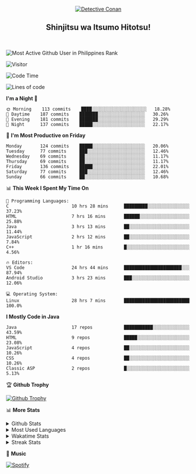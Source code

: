 <p align="center">
<a href="https://mrepol742.github.io">
  <img alt="Detective Conan" src="https://tenor.com/view/detective-detective-conan-anime-eyeglasses-gif-16507322.gif" /> 
  </a> 
  <h2 align="center">Shinjitsu wa Itsumo Hitotsu!</h2>
</p>
<br>

 
![Most Active Github User in Philippines Rank](https://enibdhv97zm33sz.m.pipedream.net)

![Visitor](https://visitor-badge.glitch.me/badge?page_id=mrepol742)
<!--START_SECTION:waka-->
![Code Time](http://img.shields.io/badge/Code%20Time-280%20hrs%2034%20mins-blue)

![Lines of code](https://img.shields.io/badge/From%20Hello%20World%20I%27ve%20Written-169%20Thousand%20lines%20of%20code-blue)

**I'm a Night 🦉** 

```text
🌞 Morning    113 commits    ████░░░░░░░░░░░░░░░░░░░░░   18.28% 
🌆 Daytime    187 commits    ███████░░░░░░░░░░░░░░░░░░   30.26% 
🌃 Evening    181 commits    ███████░░░░░░░░░░░░░░░░░░   29.29% 
🌙 Night      137 commits    █████░░░░░░░░░░░░░░░░░░░░   22.17%

```
📅 **I'm Most Productive on Friday** 

```text
Monday       124 commits    █████░░░░░░░░░░░░░░░░░░░░   20.06% 
Tuesday      77 commits     ███░░░░░░░░░░░░░░░░░░░░░░   12.46% 
Wednesday    69 commits     ██░░░░░░░░░░░░░░░░░░░░░░░   11.17% 
Thursday     69 commits     ██░░░░░░░░░░░░░░░░░░░░░░░   11.17% 
Friday       136 commits    █████░░░░░░░░░░░░░░░░░░░░   22.01% 
Saturday     77 commits     ███░░░░░░░░░░░░░░░░░░░░░░   12.46% 
Sunday       66 commits     ██░░░░░░░░░░░░░░░░░░░░░░░   10.68%

```


📊 **This Week I Spent My Time On** 

```text
💬 Programming Languages: 
C                        10 hrs 28 mins      █████████░░░░░░░░░░░░░░░░   37.23% 
HTML                     7 hrs 16 mins       ██████░░░░░░░░░░░░░░░░░░░   25.88% 
Java                     3 hrs 13 mins       ██░░░░░░░░░░░░░░░░░░░░░░░   11.44% 
JavaScript               2 hrs 12 mins       ██░░░░░░░░░░░░░░░░░░░░░░░   7.84% 
C++                      1 hr 16 mins        █░░░░░░░░░░░░░░░░░░░░░░░░   4.56%

🔥 Editors: 
VS Code                  24 hrs 44 mins      ██████████████████████░░░   87.94% 
Android Studio           3 hrs 23 mins       ███░░░░░░░░░░░░░░░░░░░░░░   12.06%

💻 Operating System: 
Linux                    28 hrs 7 mins       █████████████████████████   100.0%

```

**I Mostly Code in Java** 

```text
Java                     17 repos            ███████████░░░░░░░░░░░░░░   43.59% 
HTML                     9 repos             █████░░░░░░░░░░░░░░░░░░░░   23.08% 
JavaScript               4 repos             ██░░░░░░░░░░░░░░░░░░░░░░░   10.26% 
CSS                      4 repos             ██░░░░░░░░░░░░░░░░░░░░░░░   10.26% 
Classic ASP              2 repos             █░░░░░░░░░░░░░░░░░░░░░░░░   5.13%

```



<!--END_SECTION:waka-->


<p>

🏆 **Github Trophy**
  
<a href="https://mrepol742.github.io">
<img alt="Github Trophy" src="https://github-profile-trophy.vercel.app/?username=mrepol742">
</a>
</p>

<p>

📊 **More Stats**
  
<details>
  <summary>Github Stats</summary>
  <br>
  <a href="https://mrepol742.github.io">
  <img alt="Github Stats" src="https://github-readme-stats.vercel.app/api?username=mrepol742&show_icons=true&include_all_commits=true&&count_private=true">
</a>
</details> 
<details>
  <summary>Most Used Languages</summary>
  <br>
 <a href="https://mrepol742.github.io">
<img alt="Most Used Languages" src="https://github-readme-stats.vercel.app/api/top-langs/?username=mrepol742&layout=compact&include_all_commits=true&&count_private=true&langs_count=20">
</a>
</details>

<details>
  <summary>Wakatime Stats</summary>
  <br>
<a href="https://mrepol742.github.io">
<img alt="Wakatime Stats" src="https://github-readme-stats.vercel.app/api/wakatime?username=mrepol742&layout=compact">
</a>
</details>

<details>
  <summary>Streak Stats</summary>
  <br>
<a href="https://mrepol742.github.io">
<img alt="Streak Stats" src="https://github-readme-streak-stats.herokuapp.com/?user=mrepol742">
</a>
</p>
</details>



<p>

🎵 **Music**
  
<a href="https://mrepol742.github.io">
<img alt="Spotify" src="https://spotify-recently-played-readme.vercel.app/api?user=7xx9e7hwq1qyown0m4ut78pcz&count=10&unique=true)">
</a>
</p>
